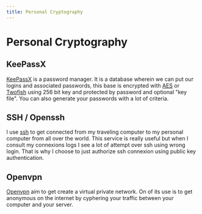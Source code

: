 ```yaml
---
title: Personal Cryptography 
---
```


# Personal Cryptography 


## KeePassX

<a href="http://www.keepassx.org">KeePassX</a> is a password manager. 
It is a database wherein we can put our logins and associated passwords, this base is encrypted with 
<a href="http://en.wikipedia.org/wiki/Advanced_Encryption_Standard">AES</a> or <a href="http://en.wikipedia.org/wiki/Twofish">Twofish</a>
using 256 bit key and protected by password and optional "key file".
You can also generate your passwords with a lot of criteria.

## SSH / Openssh

I use <a href="http://en.wikipedia.org/wiki/Secure_Shell">ssh</a> to get connected from my traveling computer to my personal computer from all over the world.
This service is really useful but when I consult my connexions logs I see a lot of 
attempt over ssh using wrong login. That is why I choose to just authorize ssh connexion using public key
authentication.

## Openvpn

<a href="http://en.wikipedia.org/wiki/Openvpn">Openvpn</a> aim to get create a virtual private network. On of its use is to get anonymous on the internet by cyphering your traffic 
between your computer and your server.

